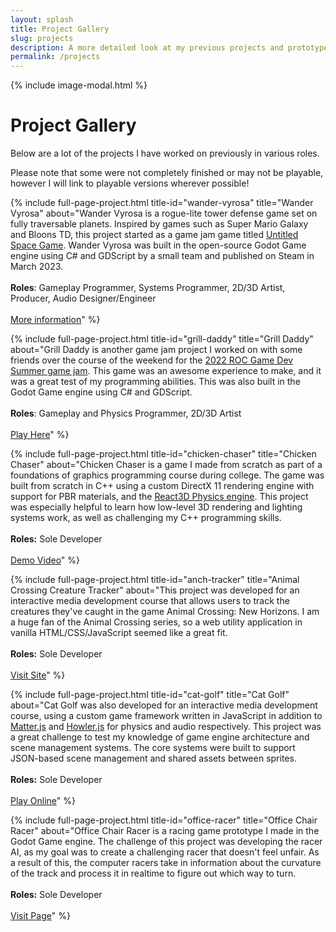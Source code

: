 ```yaml
---
layout: splash
title: Project Gallery
slug: projects
description: A more detailed look at my previous projects and prototypes.
permalink: /projects
---
```

{% include image-modal.html %}
<br>
# Project Gallery
Below are a lot of the projects I have worked on previously in various roles. 

Please note that some were not completely finished or may not be playable, however I will link to playable versions wherever possible!

{% include full-page-project.html 
    title-id="wander-vyrosa"
    title="Wander Vyrosa"
    about="Wander Vyrosa is a rogue-lite tower defense game set on fully traversable planets. Inspired by games such as Super Mario Galaxy and Bloons TD,
    this project started as a game jam game titled [Untitled Space Game](https://eruhlinteractive.itch.io/untitled-space-game). Wander Vyrosa was built in the open-source Godot Game engine using C# and GDScript by a small team and published on Steam in March 2023.<br><br>   **Roles**: Gameplay Programmer, Systems Programmer, 2D/3D Artist, Producer, Audio Designer/Engineer<br> <br> [More information](https://wandervyrosa.com/)" 
%}

{% include full-page-project.html 
    title-id="grill-daddy"
    title="Grill Daddy"
    about="Grill Daddy is another game jam project I worked on with some friends over the course of the weekend for the [2022 ROC Game Dev Summer game jam](https://rocgamedev.com/). This game was an awesome experience to make, and it was a great test of my programming abilities. This was also built in the Godot Game engine using C# and GDScript. <br><br>**Roles**: Gameplay and Physics Programmer,  2D/3D Artist<br> <br> [Play Here](https://daniel7972.itch.io/grill-daddy)" 
%}


{% include full-page-project.html 
    title-id="chicken-chaser"
    title="Chicken Chaser"
    about="Chicken Chaser is a game I made from scratch as part of a foundations of graphics programming course during college. The game was built from scratch in C++ using a custom DirectX 11 rendering engine with support for PBR materials, and the [React3D Physics engine](https://www.reactphysics3d.com/). This project was especially helpful to learn how low-level 3D rendering and lighting systems work, as well as challenging my C++ programming skills. <br><br>**Roles:** Sole Developer <br><br>[Demo Video](https://www.youtube.com/watch?v=eAfopfmwcZw)"
%}

{% include full-page-project.html 
    title-id="anch-tracker"
    title="Animal Crossing Creature Tracker"
    about="This project was developed for an interactive media development course that allows users to track the creatures they've caught in the game Animal Crossing: New Horizons. I am a huge fan of the Animal Crossing series, so a web utility application in vanilla HTML/CSS/JavaScript seemed like a great fit. <br><br>**Roles:** Sole Developer <br><br>[Visit Site](https://people.rit.edu/epr4296/330/project2/app.html)"
%}

{% include full-page-project.html 
    title-id="cat-golf"
    title="Cat Golf"
    about="Cat Golf was also developed for an interactive media development course, using a custom game framework written in JavaScript in addition to [Matter.js](https://brm.io/matter-js/) and [Howler.js](https://howlerjs.com/) for physics and audio respectively. This project was a great challenge to test my knowledge of game engine architecture and scene management systems. The core systems were built to support JSON-based scene management and shared assets between sprites. <br><br>**Roles:** Sole Developer <br><br>[Play Online](https://people.rit.edu/epr4296/330/project3/app.html)"
%}

{% include full-page-project.html 
    title-id="office-racer"
    title="Office Chair Racer"
    about="Office Chair Racer is a racing game prototype I made in the Godot Game engine. The challenge of this project was developing the racer AI, as my goal was to create a challenging racer that doesn't feel unfair. As a result of this, the computer racers take in information about the curvature of the track and process it in realtime to figure out which way to turn.<br><br>**Roles:** Sole Developer <br><br>[Visit Page](https://eruhlinteractive.itch.io/office-chair-racer)"
%}
